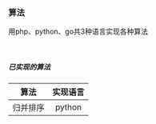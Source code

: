 ### 算法  

用php、python、go共3种语言实现各种算法

&nbsp;
#####  已实现的算法


|   算法  |  实现语言  |
|   :---:|  :---:   |
|   归并排序 |  python   |